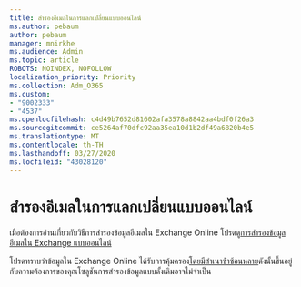 ```yaml
---
title: สํารองอีเมลในการแลกเปลี่ยนแบบออนไลน์
ms.author: pebaum
author: pebaum
manager: mnirkhe
ms.audience: Admin
ms.topic: article
ROBOTS: NOINDEX, NOFOLLOW
localization_priority: Priority
ms.collection: Adm_O365
ms.custom:
- "9002333"
- "4537"
ms.openlocfilehash: c4d49b7652d81602afa3578a8842aa4bdf0f26a3
ms.sourcegitcommit: ce5264af70dfc92aa35ea10d1b2df49a6820b4e5
ms.translationtype: MT
ms.contentlocale: th-TH
ms.lasthandoff: 03/27/2020
ms.locfileid: "43028120"
---
```

# <a name="backing-up-email-in-exchange-online"></a>สํารองอีเมลในการแลกเปลี่ยนแบบออนไลน์

เมื่อต้องการอ่านเกี่ยวกับวิธีการสํารองข้อมูลอีเมลใน Exchange Online โปรดดู[การสํารองข้อมูลอีเมลใน Exchange แบบออนไลน์](https://docs.microsoft.com/exchange/back-up-email)

โปรดทราบว่าข้อมูลใน Exchange Online ได้รับการคุ้มครอง[โดยมีสําเนาซ้ําซ้อนหลาย](https://docs.microsoft.com/office365/servicedescriptions/exchange-online-service-description/high-availability-and-business-continuity)ดังนั้นขึ้นอยู่กับความต้องการของคุณโซลูชันการสํารองข้อมูลแบบดั้งเดิมอาจไม่จําเป็น
